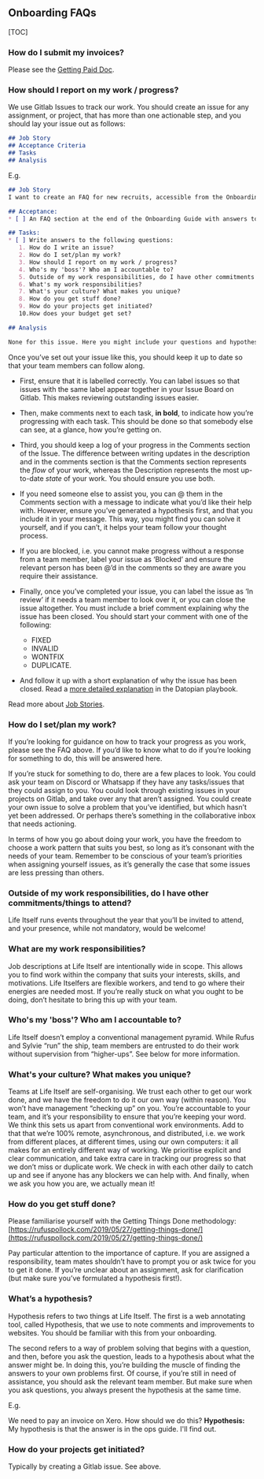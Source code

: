## Onboarding FAQs

[TOC]

### How do I submit my invoices? 

Please see the [Getting Paid Doc](https://docs.google.com/document/d/1e8ZRmp-VKd1D6RkFUOsYf2GSzI4XksyBjBiXKWfzBH0/edit).


### How should I report on my work / progress? 

We use Gitlab Issues to track our work. You should create an issue for any assignment, or project, that has more than one actionable step, and you should lay your issue out as follows:

```md
## Job Story
## Acceptance Criteria
## Tasks
## Analysis
```

E.g.

```md
## Job Story
I want to create an FAQ for new recruits, accessible from the Onboarding guide, so they have access to useful information that will make the joining process as smooth as possible. 

## Acceptance: 
* [ ] An FAQ section at the end of the Onboarding Guide with answers to the questions below. 

## Tasks: 
* [ ] Write answers to the following questions:
   1. How do I write an issue?
   2. How do I set/plan my work?
   3. How should I report on my work / progress?
   4. Who's my 'boss'? Who am I accountable to?
   5. Outside of my work responsibilities, do I have other commitments / things to attend?
   6. What's my work responsibilities?
   7. What's your culture? What makes you unique?
   8. How do you get stuff done? 
   9. How do your projects get initiated? 
   10.How does your budget get set?

## Analysis

None for this issue. Here you might include your questions and hypotheses, or other contextual information relevant to your issue. 
```

Once you’ve set out your issue like this, you should keep it up to date so that your team members can follow along. 
* First, ensure that it is labelled correctly. You can label issues so that issues with the same label appear together in your Issue Board on Gitlab. This makes reviewing outstanding issues easier.

* Then, make comments next to each task, **in bold**, to indicate how you’re progressing with each task. This should be done so that somebody else can see, at a glance, how you’re getting on. 

* Third, you should keep a log of your progress in the Comments section of the Issue. The difference between writing updates in the description and in the comments section is that the Comments section represents the _flow_ of your work, whereas the Description represents the most up-to-date _state_ of your work. You should ensure you use both. 

* If you need someone else to assist you, you can @ them in the Comments section with a message to indicate what you’d like their help with. However, ensure you’ve generated a hypothesis first, and that you include it in your message. This way, you might find you can solve it yourself, and if you can’t, it helps your team follow your thought process. 

* If you are blocked, i.e. you cannot make progress without a response from a team member, label your issue as ‘Blocked’ and ensure the relevant person has been @’d in the comments so they are aware you require their assistance.

* Finally, once you’ve completed your issue, you can label the issue as ‘In review’ if it needs a team member to look over it, or you can close the issue altogether. You must include a brief comment explaining why the issue has been closed. You should start your comment with one of the following:

  * FIXED
  * INVALID
  * WONTFIX
  * DUPLICATE. 

* And follow it up with a short explanation of why the issue has been closed. Read a [more detailed explanation](https://playbook.datopian.com/issues-tasks/#closing-issues) in the Datopian playbook. 

Read more about [Job Stories](https://playbook.datopian.com/job-stories/).


### How do I set/plan my work? 

If you’re looking for guidance on how to track your progress as you work, please see the FAQ above. If you’d like to know what to do if you’re looking for something to do, this will be answered here. 

If you’re stuck for something to do, there are a few places to look. You could ask your team on Discord or Whatsapp if they have any tasks/issues that they could assign to you. You could look through existing issues in your projects on Gitlab, and take over any that aren’t assigned. You could create your own issue to solve a problem that you’ve identified, but which hasn’t yet been addressed. Or perhaps there’s something in the collaborative inbox that needs actioning. 

In terms of how you go about doing your work, you have the freedom to choose a work pattern that suits you best, so long as it’s consonant with the needs of your team. Remember to be conscious of your team’s priorities when assigning yourself issues, as it’s generally the case that some issues are less pressing than others. 


### Outside of my work responsibilities, do I have other commitments/things to attend? 

Life Itself runs events throughout the year that you’ll be invited to attend, and your presence, while not mandatory, would be welcome!


### What are my work responsibilities? 

Job descriptions at Life Itself are intentionally wide in scope. This allows you to find work within the company that suits your interests, skills, and motivations. Life Itselfers are flexible workers, and tend to go where their energies are needed most. If you’re really stuck on what you ought to be doing, don’t hesitate to bring this up with your team. 


### Who's my 'boss'? Who am I accountable to? 

Life Itself doesn’t employ a conventional management pyramid. While Rufus and Sylvie “run” the ship, team members are entrusted to do their work without supervision from “higher-ups”. See below for more information.


### What's your culture? What makes you unique? 

Teams at Life Itself are self-organising. We trust each other to get our work done, and we have the freedom to do it our own way (within reason). You won’t have management “checking up” on you. You’re accountable to your team, and it’s your responsibility to ensure that you’re keeping your word. We think this sets us apart from conventional work environments. Add to that that we’re 100% remote, asynchronous, and distributed, i.e. we work from different places, at different times, using our own computers: it all makes for an entirely different way of working. We prioritise explicit and clear communication, and take extra care in tracking our progress so that we don’t miss or duplicate work. We check in with each other daily to catch up and see if anyone has any blockers we can help with. And finally, when we ask you how you are, we actually mean it!


### How do you get stuff done?  

Please familiarise yourself with the Getting Things Done methodology: [https://rufuspollock.com/2019/05/27/getting-things-done/](https://rufuspollock.com/2019/05/27/getting-things-done/)

Pay particular attention to the importance of capture. If you are assigned a responsibility, team mates shouldn’t have to prompt you or ask twice for you to get it done. If you’re unclear about an assignment, ask for clarification (but make sure you’ve formulated a hypothesis first!).


### What’s a hypothesis? 

Hypothesis refers to two things at Life Itself. The first is a web annotating tool, called Hypothesis, that we use to note comments and improvements to websites. You should be familiar with this from your onboarding. 

The second refers to a way of problem solving that begins with a question, and then, before you ask the question, leads to a hypothesis about what the answer might be. In doing this, you’re building the muscle of finding the answers to your own problems first. Of course, if you’re still in need of assistance, you should ask the relevant team member. But make sure when you ask questions, you always present the hypothesis at the same time.

E.g.

We need to pay an invoice on Xero. How should we do this?
**Hypothesis:** My hypothesis is that the answer is in the ops guide. I'll find out. 


### How do your projects get initiated?  

Typically by creating a Gitlab issue. See above.



